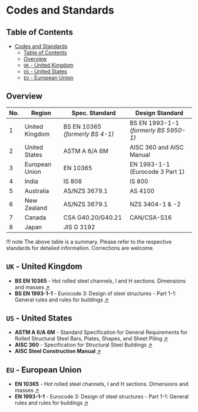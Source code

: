 # Codes and Standards

## Table of Contents

- [Codes and Standards](#codes-and-standards)
  - [Table of Contents](#table-of-contents)
  - [Overview](#overview)
  - [`UK` - United Kingdom](#uk---united-kingdom)
  - [`US` - United States](#us---united-states)
  - [`EU` - European Union](#eu---european-union)

## Overview

| No. | Region         | Spec. Standard                  | Design Standard                       |
| --- | -------------- | ------------------------------- | ------------------------------------- |
| 1   | United Kingdom | BS EN 10365 _(formerly BS 4-1)_ | BS EN 1993-1-1 _(formerly BS 5950-1)_ |
| 2   | United States  | ASTM A 6/A 6M                   | AISC 360 and AISC Manual              |
| 3   | European Union | EN 10365                        | EN 1993-1-1 (Eurocode 3 Part 1)       |
| 4   | India          | IS 808                          | IS 800                                |
| 5   | Australia      | AS/NZS 3679.1                   | AS 4100                               |
| 6   | New Zealand    | AS/NZS 3679.1                   | NZS 3404-1 & -2                       |
| 7   | Canada         | CSA G40.20/G40.21               | CAN/CSA-S16                           |
| 8   | Japan          | JIS G 3192                      |                                       |

!!! note
The above table is a summary. Please refer to the respective standards for detailed information. Corrections are welcome.

## `UK` - United Kingdom

- **BS EN 10365** - Hot rolled steel channels, I and H sections. Dimensions and masses [↗][1]
- **BS EN 1993-1-1** - Eurocode 3: Design of steel structures - Part 1-1: General rules and rules for buildings [↗][2]

## `US` - United States

- **ASTM A 6/A 6M** - Standard Specification for General Requirements for Rolled Structural Steel Bars, Plates, Shapes, and Sheet Piling [↗][3]
- **AISC 360** - Specification for Structural Steel Buildings [↗][4]
- **AISC Steel Construction Manual** [↗][5]

## `EU` - European Union

- **EN 10365** - Hot rolled steel channels, I and H sections. Dimensions and masses [↗][6]
- **EN 1993-1-1** - Eurocode 3: Design of steel structures - Part 1-1: General rules and rules for buildings [↗][7]

[//]: # "Links"
[1]: https://knowledge.bsigroup.com/products/hot-rolled-steel-channels-i-and-h-sections-dimensions-and-masses
[2]: https://knowledge.bsigroup.com/products/eurocode-3-design-of-steel-structures-part-1-1-general-rules-and-rules-for-buildings
[3]: https://store.astm.org/a0006_a0006m-24b.html
[4]: https://www.aisc.org/publications/steel-standards/aisc-360/
[5]: https://www.aisc.org/publications/steel-construction-manual-resources/16th-ed-steel-construction-manual/
[6]: https://www.normsplash.com/DIN/159311187/DIN-EN-10365
[7]: https://online.standard.no/en/ns-en-1993-1-1-2005a1-2014
